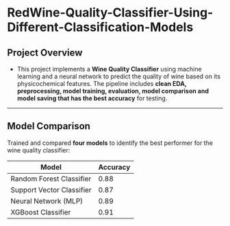 # RedWine-Quality-Classifier-Using-Different-Classification-Models

## Project Overview

- This project implements a **Wine Quality Classifier** using machine learning and a neural network to predict the quality of wine based on its physicochemical features. The pipeline includes **clean EDA, preprocessing, model training, evaluation, model comparison and model saving that has the best accuracy** for testing.

---
## Model Comparison
Trained and compared **four models** to identify the best performer for the wine quality classifier:

| Model                     | Accuracy |
|---------------------------|----------|
| Random Forest Classifier  | 0.88     |
| Support Vector Classifier | 0.87     |
| Neural Network (MLP)      | 0.89     |
| XGBoost Classifier        | 0.91     |
